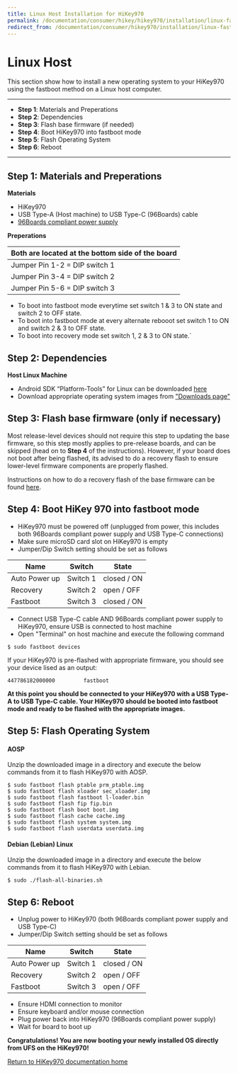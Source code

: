 ```yaml
---
title: Linux Host Installation for HiKey970
permalink: /documentation/consumer/hikey/hikey970/installation/linux-fastboot/
redirect_from: /documentation/consumer/hikey970/installation/linux-fastboot/
---
```

# Linux Host

This section show how to install a new operating system to your HiKey970 using the fastboot method on a Linux host computer.

***

- **Step 1**: Materials and Preperations
- **Step 2**: Dependencies
- **Step 3**: Flash base firmware (if needed)
- **Step 4**: Boot HiKey970 into fastboot mode
- **Step 5**: Flash Operating System
- **Step 6**: Reboot

***

## Step 1: Materials and Preperations

**Materials**

- HiKey970
- USB Type-A (Host machine) to USB Type-C (96Boards) cable
- [96Boards compliant power supply](https://www.96boards.org/product/power/)

**Preperations**

Both are located at the bottom side of the board  |
------------------------------------------------- |
Jumper Pin 1-2 = DIP switch 1                     |
Jumper Pin 3-4 = DIP switch 2                     |
Jumper Pin 5-6 = DIP switch 3                     |

- To boot into fastboot mode everytime set switch 1 & 3 to ON state
  and switch 2 to OFF state.
- To boot into fastboot mode at every alternate rebooot set switch 1
  to ON and switch 2 & 3 to OFF state.
- To boot into recovery mode set switch 1, 2 & 3 to ON state.`

## Step 2: Dependencies

**Host Linux Machine**

- Android SDK “Platform-Tools” for Linux can be downloaded <a href="https://developer.android.com/studio/releases/platform-tools.html" target="_blank">here</a>
- Download appropriate operating system images from ["Downloads page"](../downloads/)

## Step 3: Flash base firmware (only if necessary)

Most release-level devices should not require this step to updating the base firmware, so this step mostly applies to pre-release boards, and can be skipped (head on to **Step 4** of the instructions). However, if your board does not boot after being flashed, its advised to do a recovery flash to ensure lower-level firmware components are properly flashed.

Instructions on how to do a recovery flash of the base firmware can be found [here](board-recovery/).

## Step 4: Boot HiKey 970 into fastboot mode

- HiKey970 must be powered off (unplugged from power, this includes both 96Boards compliant power supply and USB Type-C connections)
- Make sure microSD card slot on HiKey970 is empty
- Jumper/Dip Switch setting should be set as follows

Name          | Switch   | State
------------- | -------- | ----------
Auto Power up | Switch 1 | closed / ON
Recovery      | Switch 2 | open / OFF
Fastboot      | Switch 3 | closed / ON

- Connect USB Type-C cable AND 96Boards compliant power supply to HiKey970, ensure USB is connected to host machine
- Open "Terminal" on host machine and execute the following command

```shell
$ sudo fastboot devices
```

If your HiKey970 is pre-flashed with appropriate firmware, you should see your device lised as an output:

```shell
447786182000000         fastboot
```

**At this point you should be connected to your HiKey970 with a USB Type-A to USB Type-C cable. Your HiKey970 should be booted into fastboot mode and ready to be flashed with the appropriate images.**

## Step 5: Flash Operating System

#### AOSP

Unzip the downloaded image in a directory and execute the below commands
from it to flash HiKey970 with AOSP.

```shell
$ sudo fastboot flash ptable prm_ptable.img
$ sudo fastboot flash xloader sec_xloader.img
$ sudo fastboot flash fastboot l-loader.bin
$ sudo fastboot flash fip fip.bin
$ sudo fastboot flash boot boot.img
$ sudo fastboot flash cache cache.img
$ sudo fastboot flash system system.img
$ sudo fastboot flash userdata userdata.img
```

#### Debian (Lebian) Linux

Unzip the downloaded image in a directory and execute the below commands
from it to flash HiKey970 with Lebian.

```shell
$ sudo ./flash-all-binaries.sh
```



## Step 6: Reboot

- Unplug power to HiKey970 (both 96Boards compliant power supply and USB Type-C)
- Jumper/Dip Switch setting should be set as follows

Name          | Switch   | State
------------- | -------- | ----------
Auto Power up | Switch 1 | closed / ON
Recovery      | Switch 2 | open / OFF
Fastboot      | Switch 3 | open / OFF

- Ensure HDMI connection to monitor
- Ensure keyboard and/or mouse connection
- Plug power back into HiKey970 (96Boards compliant power supply)
- Wait for board to boot up

**Congratulations! You are now booting your newly installed OS directly
from UFS on the HiKey970!**

[Return to HiKey970 documentation home](../)
